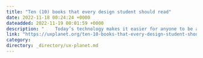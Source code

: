 ```yaml
---
title: "Ten (10) books that every design student should read"
date: 2022-11-18 00:24:24 +0000
dateadded: 2022-11-19 00:01:59 +0000
description: "    Today’s technology makes it easier for anyone to be a designer, or at least call themselves one of any combination of titles: Graphic…  Continue reading on UX Planet »  "
link: "https://uxplanet.org/ten-10-books-that-every-design-student-should-read-ad2d0c674148?source=rss----819cc2aaeee0---4"
category:
directory: _directory/ux-planet.md
---
```

